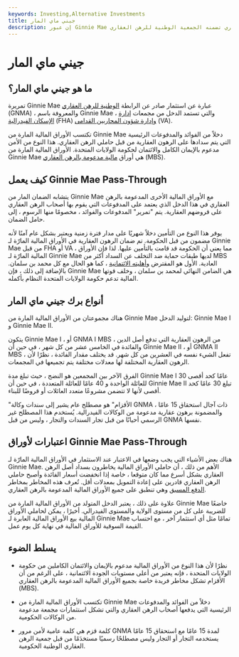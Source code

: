 ```yaml
---
keywords: Investing,Alternative Investments
title: جيني ماي المار
description: إن عبور Ginnie Mae عبارة عن ضمان مدعوم بالرهن العقاري تضمنه الجمعية الوطنية للرهن العقاري (GNMA) ، وبالتالي حكومة الولايات المتحدة.
---
```


# جيني ماي المار
## ما هو جيني ماي المار؟

تمريرة Ginnie Mae عبارة عن استثمار صادر عن الرابطة [الوطنية للرهن العقاري](/ginniemae) (GNMA) ، والمعروفة باسم Ginnie Mae ، والتي تستمد الدخل من مجمعات [إدارة الإسكان الفيدرالية](/federal-housing-administration) (FHA) [وإدارة شؤون المحاربين القدامى](/us-department-veterans-affairs) (VA).

تكتسب الأوراق المالية المارة من Ginnie Mae دخلاً من الفوائد والمدفوعات الرئيسية التي يتم سدادها على الرهون العقارية من قبل حاملي الرهن العقاري. هذا النوع من الأمن مدعوم بالإيمان الكامل والائتمان لحكومة الولايات المتحدة. الأوراق المالية المارة من Ginnie Mae هي أوراق [مالية مدعومة بالرهن العقاري](/mbs) (MBS).

## كيف يعمل Ginnie Mae Pass-Through

يتشابه الضمان المار من Ginnie Mae مع الأوراق المالية الأخرى المدعومة بالرهن العقاري في هذا الدخل الذي يعتمد على المدفوعات التي يقوم بها أصحاب الرهن العقاري على قروضهم العقارية. يتم "تمرير" المدفوعات والفوائد ، مخصومًا منها الرسوم ، إلى حامل الضمان.

يوفر هذا النوع من التأمين دخلاً شهريًا على مدار فترة زمنية ويعتبر بشكل عام آمنًا لأنه مضمون من قبل الحكومة. تم ضمان الرهون العقارية في الأوراق المالية المارّة لـ Ginnie Mae من قبل FHA أو VA ، مما يعني أن الحكومة قد قامت بالتأمين عليها. لذا فإن الأوراق المالية المارّة لـ Ginnie Mae لديها طبقات حماية ضد التخلف عن السداد أكثر من MBS العادية. الأول هو المقترض [وأهليته الائتمانية](/credit-worthiness) ، كما هو الحال مع كل محمد بن سلمان. بالإضافة إلى ذلك ، فإن Ginnie Mae هي الضامن النهائي لمحمد بن سلمان ، وخلف قوتها المالية تدعم حكومة الولايات المتحدة النظام بأكمله.

## أنواع برك جيني ماي المار

هناك مجموعتان من الأوراق المالية المارة من Ginnie Mae لتوليد الدخل: Ginnie Mae I و Ginnie Mae II.

يتكون Ginnie Mae I ، أو GNMA I MBS ، من الرهون العقارية التي تدفع أصل الدين والفائدة في الخامس عشر من كل شهر ، في حين أن Ginnie Mae II ، أو GNMA II MBS ، تفعل الشيء نفسه في العشرين من كل شهر. قد يختلف مقدار الفائدة ، نظرًا لأن الرهون العقارية المختلفة لها معدلات مختلفة يتم تجميعها في المجمعات.

الفرق الآخر بين المجمعين هو النضج ، حيث تبلغ مدة Ginnie Mae I 30 عامًا كحد أقصى للعائلة الواحدة و 40 عامًا للعائلة المتعددة ، في حين أن Ginnie Mae II تبلغ 30 عامًا كحد أقصى لأنها لا تتضمن مشروعًا متعدد العائلات أو قروضًا للبناء.

"الأقزام" هو مصطلح عام يشير إلى سندات وكالة GNMA ذات آجال استحقاق 15 عامًا ، والمضمونة برهون عقارية مدعومة من الوكالات الفيدرالية. يُستخدم هذا المصطلح غير الرسمي أحيانًا من قبل تجار السندات والتجار ، وليس من قبل GNMA نفسها.

## اعتبارات لأوراق Ginnie Mae Pass-Through

هناك بعض الأشياء التي يجب وضعها في الاعتبار عند الاستثمار في الأوراق المالية المارّة لـ Ginnie Mae. الأهم من ذلك ، أن حاملي الأوراق المالية يخاطرون بسداد أصل الرهن العقاري بشكل أسرع مما كان متوقعا ، خاصة إذا انخفضت أسعار الفائدة وأصبح حاملي الرهن العقاري قادرين على إعادة التمويل بمعدلات أقل. تُعرف هذه المخاطر بمخاطر [الدفع المسبق](/prepaymentrisk) وهي تنطبق على جميع الأوراق المالية المدعومة بالرهن العقاري.

علاوة على ذلك ، يعتبر الدخل المتولد من الأوراق المالية المارة من Ginnie Mae خاضعًا للضريبة على كل من مستوى الولاية والمستوى الفيدرالي. أخيرًا ، يمكن لحاملي الأوراق المالية بيع الأوراق المالية العابرة لـ Ginnie Mae تمامًا مثل أي استثمار آخر ، مع احتساب القيمة السوقية للأوراق المالية في نهاية كل يوم عمل.

## يسلط الضوء

- نظرًا لأن هذا النوع من الأوراق المالية مدعوم بالإيمان والائتمان الكاملين من حكومة الولايات المتحدة ، فإنه يعتبر من أعلى مستويات الجودة الائتمانية ، على الرغم من أن الأقزام تشكل مخاطر فريدة خاصة بجميع الأوراق المالية المدعومة بالرهن العقاري (MBS).

- تكتسب الأوراق المالية المارة من Ginnie Mae دخلاً من الفوائد والمدفوعات الرئيسية التي يدفعها أصحاب الرهن العقاري والتي تشكل استثمارات مجمعة مدعومة من الوكالات الحكومية.

- كلمة قزم هي كلمة عامية لأمن مرور GNMA لمدة 15 عامًا مع استحقاق 15 عامًا يستخدمه التجار أو التجار وليس مصطلحًا رسميًا مستخدَمًا من قبل جمعية الرهن العقاري الوطنية الحكومية.

